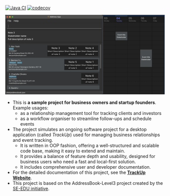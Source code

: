 [![Java CI](https://github.com/AY2425S2-CS2103T-F14-4/tp/actions/workflows/gradle.yml/badge.svg)](https://github.com/AY2425S2-CS2103T-F14-4/tp/actions/workflows/gradle.yml)
[![codecov](https://codecov.io/gh/AY2425S2-CS2103T-F14-4/tp/graph/badge.svg?token=H4Z1Q1GOF6)](https://codecov.io/gh/AY2425S2-CS2103T-F14-4/tp)

![Ui](docs/images/Ui.png)

* This is **a sample project for business owners and startup founders**.<br>
  Example usages:
  * as a relationship management tool for tracking clients and investors
  * as a workflow organiser to streamline follow-ups and schedule events
* The project simulates an ongoing software project for a desktop application (called _TrackUp_) used for managing business relationships and event tracking.
  * It is written in OOP fashion, offering a well-structured and scalable code base, making it easy to extend and maintain.
  * It provides a balance of feature depth and usability, designed for business users who need a fast and local-first solution.
  * It includes comprehensive user and developer documentation.
* For the detailed documentation of this project, see the **[TrackUp Website](https://ay2425s2-cs2103t-f14-4.github.io/tp/)**.
* This project is based on the AddressBook-Level3 project created by the [SE-EDU initiative](https://se-education.org).
